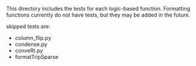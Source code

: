 This directory includes the tests for each logic-based function.  Formatting functions currently do not have tests, but they may be added in the future.

skipped tests are:
* column_flip.py
* condense.py
* conveRt.py
* formatTripSparse
